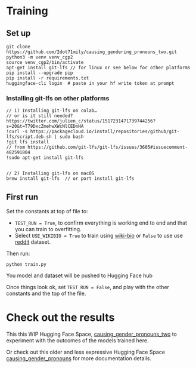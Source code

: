 # Training 

## Set up
```
git clone https://github.com/2dot71mily/causing_gendering_pronouns_two.git
python3 -m venv venv_cgp2
source venv_cgp2/bin/activate
apt-get install git-lfs // for linux or see below for other platforms
pip install --upgrade pip
pip install -r requirements.txt
huggingface-cli login  # paste in your hf write token at prompt
```

### Installing git-lfs on other platforms
```
// 1) Installing git-lfs on colab… 
// or is it still needed?  https://twitter.com/julien_c/status/1517231471739744256?s=20&t=T79DxcZmehwXWcNlCEDnHA
!curl -s https://packagecloud.io/install/repositories/github/git-lfs/script.deb.sh | sudo bash
!git lfs install
// from https://github.com/git-lfs/git-lfs/issues/3605#issuecomment-482591804
!sudo apt-get install git-lfs


// 2) Installing git-lfs on macOS
brew install git-lfs  // or port install git-lfs
```

## First run
Set the constants at top of file to:
- `TEST_RUN = True`, to confirm everything is working end to end and that you can train to overfitting.
- Select `USE_WIKIBIO = True` to train using [wiki-bio](https://huggingface.co/datasets/wiki_bio) or `False` to use  use [reddit](https://huggingface.co/datasetsreddit) dataset.

Then run:
```
python train.py
```
You model and dataset will be pushed to Hugging Face hub

Once things look ok, set `TEST_RUN = False`, and play with the other constants and the top of the file.


# Check out the results

This this WIP Hugging Face Space, [causing_gender_pronouns_two](https://huggingface.co/spaces/emilylearning/causing_gender_pronouns_two) to experiment with the outcomes of the models trained here.

Or check out this older and less expressive Hugging Face Space [causing_gender_pronouns](https://huggingface.co/spaces/emilylearning/causing_gender_pronouns) for more documentation details.








